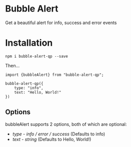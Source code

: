 # Bubble Alert

Get a beautiful alert for info, success and error events

# Installation

`npm i bubble-alert-qp --save`

Then...

```
import {bubbleAlert} from "bubble-alert-qp";

bubble-alert-qp({
    type: "info",
    text: "Hello, World!"
})

```

## Options

bubbleAlert supports 2 options, both of which are optional:

- _type_ - _info / error / success_ (Defaults to info)
- _text_ - _string_ (Defaults to Hello, World!)

